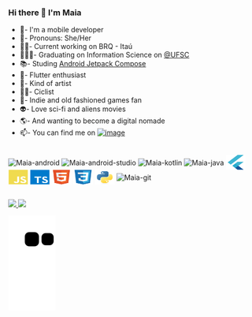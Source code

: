 ### Hi there 👋 I'm Maia  

* 📱- I'm a mobile developer  
* 🌈- Pronouns: She/Her 
* 👩‍💻- Current working on BRQ - Itaú  
* 👩🏻‍🎓- Graduating on Information Science on [@UFSC](http://ufsc.br/)
* 📚- Studing [Android Jetpack Compose](https://developer.android.com/jetpack/compose)  
* 💖- Flutter enthusiast 
* 🎨- Kind of artist  
* 🚴‍♀️- Ciclist
* 👾- Indie and old fashioned games fan 
* 👽- Love sci-fi and aliens movies 
* 🌎- And wanting to become a digital nomade 
* 📫- You can find me on  [![image](https://user-images.githubusercontent.com/38637390/170611187-d0f41af2-7357-477f-848a-d28bf42b7aa6.png)](https://www.linkedin.com/in/maia-de-oliveira-238322122/)

<!-- duolingo -->




<div style="display: inline_block"><br>
  <img align="center" alt="Maia-android" height="30" width="40" src="https://cdn.jsdelivr.net/gh/devicons/devicon/icons/android/android-plain.svg" />
  <img align="center" alt="Maia-android-studio" height="30" width="40" src="https://cdn.jsdelivr.net/gh/devicons/devicon/icons/androidstudio/androidstudio-plain.svg" />
  <img align="center" alt="Maia-kotlin" height="30" width="40" src="https://cdn.jsdelivr.net/gh/devicons/devicon/icons/kotlin/kotlin-original.svg" />
  <img align="center" alt="Maia-java" height="30" width="40" src="https://cdn.jsdelivr.net/gh/devicons/devicon/icons/java/java-original.svg" />

  <img align="center" alt="Maia-flutter" height="30" width="40" src="https://raw.githubusercontent.com/devicons/devicon/master/icons/flutter/flutter-original.svg">
  <img align="center" alt="Maia-Js" height="30" width="40" src="https://raw.githubusercontent.com/devicons/devicon/master/icons/javascript/javascript-plain.svg">
  <img align="center" alt="Maia-Ts" height="30" width="40" src="https://raw.githubusercontent.com/devicons/devicon/master/icons/typescript/typescript-plain.svg">
    
  <img align="center" alt="Maia-HTML" height="30" width="40" src="https://raw.githubusercontent.com/devicons/devicon/master/icons/html5/html5-original.svg">
  <img align="center" alt="Maia-CSS" height="30" width="40" src="https://raw.githubusercontent.com/devicons/devicon/master/icons/css3/css3-original.svg">
  <img align="center" alt="Maia-Python" height="30" width="40" src="https://raw.githubusercontent.com/devicons/devicon/master/icons/python/python-original.svg">
  
 <img align="center" alt="Maia-git" height="30" width="40" src="https://cdn.jsdelivr.net/gh/devicons/devicon/icons/git/git-plain.svg" />


</div>
  
  ##
  
<div>
  <a href="https://github.com/maiadeolive">
  <img height="180em" src="https://github-readme-stats.vercel.app/api?username=maiadeolive&count_private=true&show_icons=true&theme=dracula"/>
  <img height="180em" src="https://github-readme-stats.vercel.app/api/top-langs/?username=maiadeolive&layout=compact&theme=dracula"/>
</div>

 ![Snake animation](https://github.com/maiadeolive/maiadeolive/blob/output/github-contribution-grid-snake.svg)

